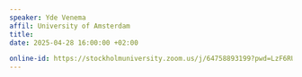 ```yaml
---
speaker: Yde Venema
affil: University of Amsterdam
title: 
date: 2025-04-28 16:00:00 +02:00

online-id: https://stockholmuniversity.zoom.us/j/64758893199?pwd=LzF6RUpaNk1BNngyc1FxK05GNStwUT09
---
```


